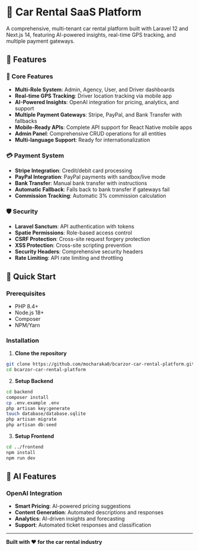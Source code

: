 # 🚗 Car Rental SaaS Platform

A comprehensive, multi-tenant car rental platform built with Laravel 12 and Next.js 14, featuring AI-powered insights, real-time GPS tracking, and multiple payment gateways.

## 🌟 Features

### 🎯 Core Features
- **Multi-Role System**: Admin, Agency, User, and Driver dashboards
- **Real-time GPS Tracking**: Driver location tracking via mobile app
- **AI-Powered Insights**: OpenAI integration for pricing, analytics, and support
- **Multiple Payment Gateways**: Stripe, PayPal, and Bank Transfer with fallbacks
- **Mobile-Ready APIs**: Complete API support for React Native mobile apps
- **Admin Panel**: Comprehensive CRUD operations for all entities
- **Multi-language Support**: Ready for internationalization

### 💳 Payment System
- **Stripe Integration**: Credit/debit card processing
- **PayPal Integration**: PayPal payments with sandbox/live mode
- **Bank Transfer**: Manual bank transfer with instructions
- **Automatic Fallback**: Falls back to bank transfer if gateways fail
- **Commission Tracking**: Automatic 3% commission calculation

### 🛡️ Security
- **Laravel Sanctum**: API authentication with tokens
- **Spatie Permissions**: Role-based access control
- **CSRF Protection**: Cross-site request forgery protection
- **XSS Protection**: Cross-site scripting prevention
- **Security Headers**: Comprehensive security headers
- **Rate Limiting**: API rate limiting and throttling

## 🚀 Quick Start

### Prerequisites
- PHP 8.4+
- Node.js 18+
- Composer
- NPM/Yarn

### Installation

1. **Clone the repository**
```bash
git clone https://github.com/mocharaka0/bcarzor-car-rental-platform.git
cd bcarzor-car-rental-platform
```

2. **Setup Backend**
```bash
cd backend
composer install
cp .env.example .env
php artisan key:generate
touch database/database.sqlite
php artisan migrate
php artisan db:seed
```

3. **Setup Frontend**
```bash
cd ../frontend
npm install
npm run dev
```

## 🤖 AI Features

### OpenAI Integration
- **Smart Pricing**: AI-powered pricing suggestions
- **Content Generation**: Automated descriptions and responses
- **Analytics**: AI-driven insights and forecasting
- **Support**: Automated ticket responses and classification

---

**Built with ❤️ for the car rental industry**